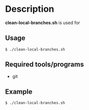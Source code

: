 # Description

**clean-local-branches.sh** is used for

## Usage

`$ ./clean-local-branches.sh`

## Required tools/programs

- git

## Example

`$ ./clean-local-branches.sh`

